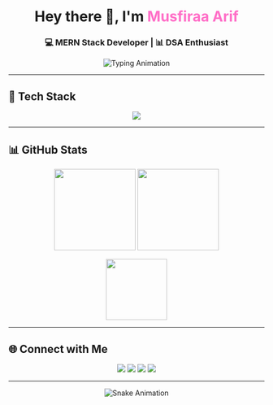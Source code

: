 <!-- Animated Header -->
<h1 align="center">
  Hey there 👋, I'm <span style="color:#ff6ec7">Musfiraa Arif</span>
</h1>
<h3 align="center">💻 MERN Stack Developer | 📊 DSA Enthusiast </h3>

<!-- Typing animation -->
<p align="center">
  <img src="https://readme-typing-svg.demolab.com?font=Fira+Code&weight=500&pause=1000&color=FF6EC7&center=true&vCenter=true&width=600&lines=Full-stack+developer+%F0%9F%92%BB;UI%2FUX+designer+%F0%9F%96%A5;Open-source+contributor+%F0%9F%8C%90;Always+learning+new+things+%F0%9F%93%96" alt="Typing Animation" />
</p>

---

## 🚀 Tech Stack  
<p align="center">
  <img src="https://skillicons.dev/icons?i=js,react,nodejs,express,mongodb,cpp,python,mysql,html,css,figma,docker,git" />
</p>

---

## 📊 GitHub Stats  

<p align="center">
  <img src="https://github-readme-stats.vercel.app/api?username=Mooosiee&show_icons=true&theme=radical" height="160" />
  <img src="https://github-readme-streak-stats.herokuapp.com/?user=Mooosiee&theme=radical" height="160" />
</p>

<p align="center">
  <img src="https://github-readme-stats.vercel.app/api/top-langs/?username=Mooosiee&layout=compact&theme=radical" height="120" />
</p>

---

## 🌐 Connect with Me  

<p align="center">
  <a href="https://www.linkedin.com/in/musfiraa-arif-8573a728b"><img src="https://img.shields.io/badge/-LinkedIn-%230077B5?style=flat&logo=linkedin&logoColor=white" /></a>
  <a href="mailto:musfiraaarif12@gmail.com"><img src="https://img.shields.io/badge/-Email-red?style=flat&logo=gmail&logoColor=white" /></a>
  <a href="https://leetcode.com/u/musfiraa/"><img src="https://img.shields.io/badge/-LeetCode-FFA116?style=flat&logo=leetcode&logoColor=white" /></a>
  <a href="https://github.com/Mooosiee"><img src="https://img.shields.io/badge/-GitHub-black?style=flat&logo=github&logoColor=white" /></a>
</p>

---

<!-- Fun footer -->
<p align="center">
 <img src="https://raw.githubusercontent.com/Mooosiee/Mooosiee/output/github-contribution-grid-snake.svg" alt = "Snake Animation" />
</p>
